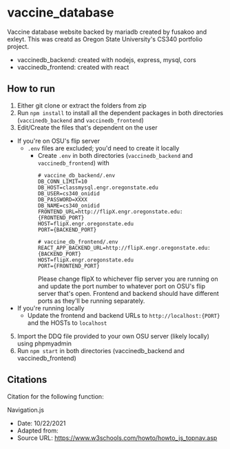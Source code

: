 # vaccine_database
Vaccine database website backed by mariadb created by fusakoo and exleyt. This was creatd as Oregon State University's CS340 portfolio project.
- vaccinedb_backend: created with nodejs, express, mysql, cors
- vaccinedb_frontend: created with react

## How to run 
1. Either git clone or extract the folders from zip
2. Run `npm install` to install all the dependent packages in both directories (`vaccinedb_backend` and `vaccinedb_frontend`)
3. Edit/Create the files that's dependent on the user
 - If you're on OSU's flip server
   - `.env` files are excluded; you'd need to create it locally 
     - Create `.env` in both directories (`vaccinedb_backend` and `vaccinedb_frontend`) with 
       ```
       # vaccine_db_backend/.env
       DB_CONN_LIMIT=10
       DB_HOST=classmysql.engr.oregonstate.edu
       DB_USER=cs340_onidid
       DB_PASSWORD=XXXX
       DB_NAME=cs340_onidid
       FRONTEND_URL=http://flipX.engr.oregonstate.edu:{FRONTEND_PORT}
       HOST=flipX.engr.oregonstate.edu
       PORT={BACKEND_PORT}
       ```
       ```
       # vaccine_db_frontend/.env
       REACT_APP_BACKEND_URL=http://flipX.engr.oregonstate.edu:{BACKEND_PORT}
       HOST=flipX.engr.oregonstate.edu
       PORT={FRONTEND_PORT}
       ```
       Please change flipX to whichever flip server you are running on and update the port number to whatever port on OSU's flip server that's open. Frontend and backend should have different ports as they'll be running separately.
 - If you're running locally
   - Update the frontend and backend URLs to `http://localhost:{PORT}` and the HOSTs to `localhost`
5. Import the DDQ file provided to your own OSU server (likely locally) using phpmyadmin
6. Run `npm start` in both directories (vaccinedb_backend and vaccinedb_frontend) 

## Citations
Citation for the following function:

Navigation.js
* Date: 10/22/2021 
* Adapted from:
* Source URL: https://www.w3schools.com/howto/howto_js_topnav.asp

